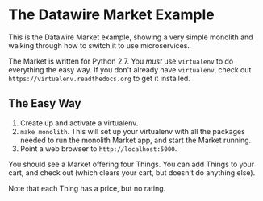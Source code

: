The Datawire Market Example
===========================

This is the Datawire Market example, showing a very simple monolith and walking through how to switch it to use microservices.

The Market is written for Python 2.7. You _must_ use `virtualenv` to do everything the easy way. If you don't already have `virtualenv`, check out `https://virtualenv.readthedocs.org` to get it installed.

The Easy Way
------------

1. Create up and activate a virtualenv.
2. `make monolith`. This will set up your virtualenv with all the packages needed to run the monolith Market app, and start the Market running.
3. Point a web browser to `http://localhost:5000`.

You should see a Market offering four Things. You can add Things to your cart, and check out (which clears your cart, but doesn't do anything else).

Note that each Thing has a price, but no rating.
